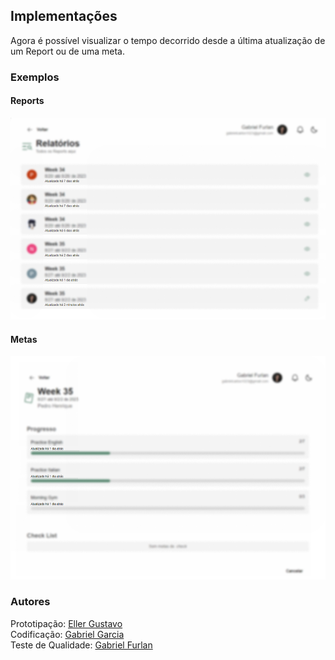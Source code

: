 ## Implementações

Agora é possível visualizar o tempo decorrido desde a última atualização de um Report ou de uma meta.

### Exemplos

#### Reports
![Alt text](img/image-2.png)

#### Metas

![Alt text](img/image-1.png)

### Autores

Prototipação: [Eller Gustavo](https://github.com/ellergus)<br/>
Codificação: [Gabriel Garcia](https://github.com/GabrielGarcia190)<br/>
Teste de Qualidade: [Gabriel Furlan](https://github.com/gabrielfurlan-dev)